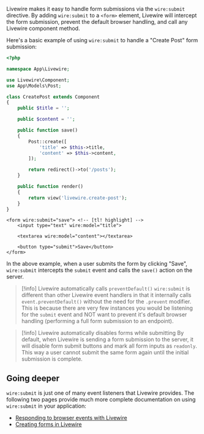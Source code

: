 
Livewire makes it easy to handle form submissions via the `wire:submit` directive. By adding `wire:submit` to a `<form>` element, Livewire will intercept the form submission, prevent the default browser handling, and call any Livewire component method.

Here's a basic example of using `wire:submit` to handle a "Create Post" form submission:

```php
<?php

namespace App\Livewire;

use Livewire\Component;
use App\Models\Post;

class CreatePost extends Component
{
    public $title = '';

    public $content = '';

    public function save()
    {
        Post::create([
            'title' => $this->title,
            'content' => $this->content,
        ]);

        return redirect()->to('/posts');
    }

    public function render()
    {
        return view('livewire.create-post');
    }
}
```

```blade
<form wire:submit="save"> <!-- [tl! highlight] -->
    <input type="text" wire:model="title">

    <textarea wire:model="content"></textarea>

    <button type="submit">Save</button>
</form>
```

In the above example, when a user submits the form by clicking "Save", `wire:submit` intercepts the `submit` event and calls the `save()` action on the server.

> [!info] Livewire automatically calls `preventDefault()`
> `wire:submit` is different than other Livewire event handlers in that it internally calls `event.preventDefault()` without the need for the `.prevent` modifier. This is because there are very few instances you would be listening for the `submit` event and NOT want to prevent it's default browser handling (performing a full form submission to an endpoint).

> [!info] Livewire automatically disables forms while submitting
> By default, when Livewire is sending a form submission to the server, it will disable form submit buttons and mark all form inputs as `readonly`. This way a user cannot submit the same form again until the initial submission is complete.

## Going deeper

`wire:submit` is just one of many event listeners that Livewire provides. The following two pages provide much more complete documentation on using `wire:submit` in your application:

* [Responding to browser events with Livewire](/docs/actions)
* [Creating forms in Livewire](/docs/forms)
